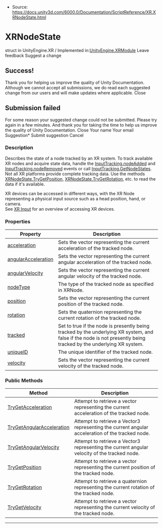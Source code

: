 * Source: https://docs.unity3d.com/6000.0/Documentation/ScriptReference/XR.XRNodeState.html

# XRNodeState
struct in UnityEngine.XR
/
Implemented in:[UnityEngine.XRModule](https://docs.unity3d.com/6000.0/Documentation/ScriptReference/UnityEngine.XRModule.html)
Leave feedback
Suggest a change
## Success!
Thank you for helping us improve the quality of Unity Documentation. Although we cannot accept all submissions, we do read each suggested change from our users and will make updates where applicable.
Close
## Submission failed
For some reason your suggested change could not be submitted. Please <a>try again</a> in a few minutes. And thank you for taking the time to help us improve the quality of Unity Documentation.
Close
Your name Your email Suggestion* Submit suggestion
Cancel
### Description
Describes the state of a node tracked by an XR system.
To track available XR nodes and acquire state data, handle the [InputTracking.nodeAdded](https://docs.unity3d.com/6000.0/Documentation/ScriptReference/XR.InputTracking-nodeAdded.html) and [InputTracking.nodeRemoved](https://docs.unity3d.com/6000.0/Documentation/ScriptReference/XR.InputTracking-nodeRemoved.html) events or call [InputTracking.GetNodeStates](https://docs.unity3d.com/6000.0/Documentation/ScriptReference/XR.InputTracking.GetNodeStates.html).  
Not all XR platforms provide complete tracking data. Use the methods [XRNodeState.TryGetPosition](https://docs.unity3d.com/6000.0/Documentation/ScriptReference/XR.XRNodeState.TryGetPosition.html), [XRNodeState.TryGetRotation](https://docs.unity3d.com/6000.0/Documentation/ScriptReference/XR.XRNodeState.TryGetRotation.html), etc. to read the data if it's available.  
  
XR devices can be accessed in different ways, with the XR Node representing a physical input source such as a head position, hand, or camera.  
See [XR Input](https://docs.unity3d.com/6000.0/Documentation/Manual/xr_input.html) for an overview of accessing XR devices. 
### Properties
Property | Description  
---|---  
[acceleration](https://docs.unity3d.com/6000.0/Documentation/ScriptReference/XR.XRNodeState-acceleration.html) | Sets the vector representing the current acceleration of the tracked node.  
[angularAcceleration](https://docs.unity3d.com/6000.0/Documentation/ScriptReference/XR.XRNodeState-angularAcceleration.html) | Sets the vector representing the current angular acceleration of the tracked node.  
[angularVelocity](https://docs.unity3d.com/6000.0/Documentation/ScriptReference/XR.XRNodeState-angularVelocity.html) | Sets the vector representing the current angular velocity of the tracked node.  
[nodeType](https://docs.unity3d.com/6000.0/Documentation/ScriptReference/XR.XRNodeState-nodeType.html) | The type of the tracked node as specified in XRNode.  
[position](https://docs.unity3d.com/6000.0/Documentation/ScriptReference/XR.XRNodeState-position.html) | Sets the vector representing the current position of the tracked node.  
[rotation](https://docs.unity3d.com/6000.0/Documentation/ScriptReference/XR.XRNodeState-rotation.html) | Sets the quaternion representing the current rotation of the tracked node.  
[tracked](https://docs.unity3d.com/6000.0/Documentation/ScriptReference/XR.XRNodeState-tracked.html) |  Set to true if the node is presently being tracked by the underlying XR system, and false if the node is not presently being tracked by the underlying XR system.  
[uniqueID](https://docs.unity3d.com/6000.0/Documentation/ScriptReference/XR.XRNodeState-uniqueID.html) | The unique identifier of the tracked node.  
[velocity](https://docs.unity3d.com/6000.0/Documentation/ScriptReference/XR.XRNodeState-velocity.html) | Sets the vector representing the current velocity of the tracked node.  
### Public Methods
Method | Description  
---|---  
[TryGetAcceleration](https://docs.unity3d.com/6000.0/Documentation/ScriptReference/XR.XRNodeState.TryGetAcceleration.html) | Attempt to retrieve a vector representing the current acceleration of the tracked node.  
[TryGetAngularAcceleration](https://docs.unity3d.com/6000.0/Documentation/ScriptReference/XR.XRNodeState.TryGetAngularAcceleration.html) | Attempt to retrieve a Vector3 representing the current angular acceleration of the tracked node.  
[TryGetAngularVelocity](https://docs.unity3d.com/6000.0/Documentation/ScriptReference/XR.XRNodeState.TryGetAngularVelocity.html) | Attempt to retrieve a Vector3 representing the current angular velocity of the tracked node.  
[TryGetPosition](https://docs.unity3d.com/6000.0/Documentation/ScriptReference/XR.XRNodeState.TryGetPosition.html) | Attempt to retrieve a vector representing the current position of the tracked node.  
[TryGetRotation](https://docs.unity3d.com/6000.0/Documentation/ScriptReference/XR.XRNodeState.TryGetRotation.html) | Attempt to retrieve a quaternion representing the current rotation of the tracked node.  
[TryGetVelocity](https://docs.unity3d.com/6000.0/Documentation/ScriptReference/XR.XRNodeState.TryGetVelocity.html) | Attempt to retrieve a vector representing the current velocity of the tracked node.  
* * *
